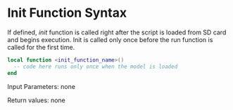 # Init Function Syntax

If defined, *init* function is called right after the script is loaded from SD card and begins execution. Init is called only once before the run function is called for the first time.

```lua
local function <init_function_name>()
  -- code here runs only once when the model is loaded
end
```

Input Parameters: none

Return values: none


